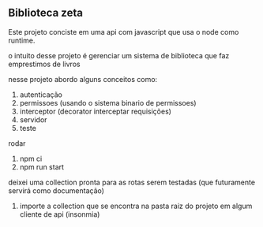 ## Biblioteca zeta

Este projeto conciste em uma api com javascript que usa o node como runtime.

o intuito desse projeto é gerenciar um sistema de biblioteca que faz emprestimos de livros

nesse projeto abordo alguns conceitos como:
1. autenticação
2. permissoes (usando o sistema binario de permissoes)
3. interceptor (decorator interceptar requisições)
4. servidor
5. teste

rodar
1. npm ci
2. npm run start

deixei uma collection pronta para as rotas serem testadas (que futuramente servirá como documentação)
1. importe a collection que se encontra na pasta raiz do projeto em algum cliente de api (insonmia)